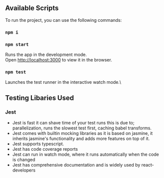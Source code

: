 ## Available Scripts

To run the project, you can use the following commands:

### `npm i`

### `npm start`

Runs the app in the development mode.\
Open [http://localhost:3000](http://localhost:3000) to view it in the browser.

### `npm test`

Launches the test runner in the interactive watch mode.\

## Testing Libaries Used

### Jest

- Jest is fast it can shave time of your test runs this is due to; parallelization, runs the slowest test first, caching babel transforms.
- Jest comes with builtin mocking libraries as it is based on jasmine, it inherits jasmine's functionality and adds more features on top of it.
- Jest supports typescript.
- Jest has code coverage reports
- Jest can run in watch mode, where it runs automatically when the code is changed
- Jest has comprehensive documentation and is widely used by react-developers
